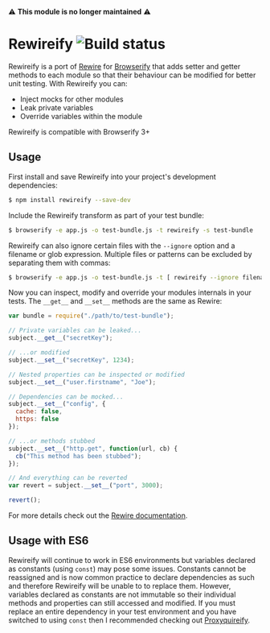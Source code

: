 ⚠️ **This module is no longer maintained** ⚠️

# Rewireify ![Build status](https://api.travis-ci.org/i-like-robots/rewireify.png)

Rewireify is a port of [Rewire](https://github.com/jhnns/rewire) for [Browserify](http://browserify.org/) that adds setter and getter methods to each module so that their behaviour can be modified for better unit testing. With Rewireify you can:

- Inject mocks for other modules
- Leak private variables
- Override variables within the module

Rewireify is compatible with Browserify 3+

## Usage

First install and save Rewireify into your project's development dependencies:

```sh
$ npm install rewireify --save-dev
```

Include the Rewireify transform as part of your test bundle:

```sh
$ browserify -e app.js -o test-bundle.js -t rewireify -s test-bundle
```

Rewireify can also ignore certain files with the `--ignore` option and a filename or glob expression. Multiple files or patterns can be excluded by separating them with commas:

```sh
$ browserify -e app.js -o test-bundle.js -t [ rewireify --ignore filename.js,**/*-mixin.js ] -s test-bundle
```

Now you can inspect, modify and override your modules internals in your tests. The `__get__` and `__set__` methods are the same as Rewire:

```js
var bundle = require("./path/to/test-bundle");

// Private variables can be leaked...
subject.__get__("secretKey");

// ...or modified
subject.__set__("secretKey", 1234);

// Nested properties can be inspected or modified
subject.__set__("user.firstname", "Joe");

// Dependencies can be mocked...
subject.__set__("config", {
  cache: false,
  https: false
});

// ...or methods stubbed
subject.__set__("http.get", function(url, cb) {
  cb("This method has been stubbed");
});

// And everything can be reverted
var revert = subject.__set__("port", 3000);

revert();
```

For more details check out the [Rewire documentation](https://github.com/jhnns/rewire/blob/master/README.md#api).

## Usage with ES6

Rewireify will continue to work in ES6 environments but variables declared as constants (using `const`) may pose some issues. Constants cannot be reassigned and is now common practice to declare dependencies as such and therefore Rewireify will be unable to to replace them. However, variables declared as constants are not immutable so their individual methods and properties can still accessed and modified. If you must replace an entire dependency in your test environment and you have switched to using `const` then I recommended checking out [Proxyquireify](https://github.com/thlorenz/proxyquireify).
